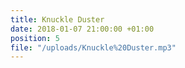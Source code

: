 ```yaml
---
title: Knuckle Duster
date: 2018-01-07 21:00:00 +01:00
position: 5
file: "/uploads/Knuckle%20Duster.mp3"
---
```


